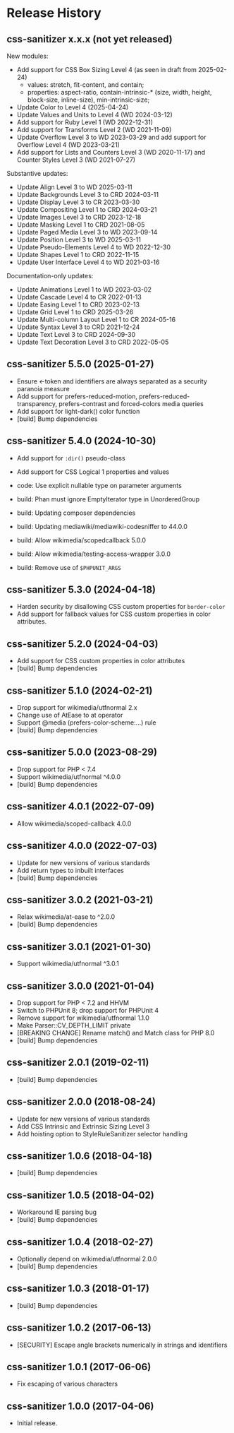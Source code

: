 # Release History

## css-sanitizer x.x.x (not yet released)

New modules:
* Add support for CSS Box Sizing Level 4 (as seen in draft from 2025-02-24)
  - values: stretch, fit-content, and contain;
  - properties: aspect-ratio, contain-intrinsic-* (size, width, height,
    block-size, inline-size), min-intrinsic-size;
* Update Color to Level 4 (2025-04-24)
* Update Values and Units to Level 4 (WD 2024-03-12)
* Add support for Ruby Level 1 (WD 2022-12-31)
* Add support for Transforms Level 2 (WD 2021-11-09)
* Update Overflow Level 3 to WD 2023-03-29 and add support for Overflow Level 4
  (WD 2023-03-21)
* Add support for Lists and Counters Level 3 (WD 2020-11-17) and Counter Styles
  Level 3 (WD 2021-07-27)

Substantive updates:
* Update Align Level 3 to WD 2025-03-11
* Update Backgrounds Level 3 to CRD 2024-03-11
* Update Display Level 3 to CR 2023-03-30
* Update Compositing Level 1 to CRD 2024-03-21
* Update Images Level 3 to CRD 2023-12-18
* Update Masking Level 1 to CRD 2021-08-05
* Update Paged Media Level 3 to WD 2023-09-14
* Update Position Level 3 to WD 2025-03-11
* Update Pseudo-Elements Level 4 to WD 2022-12-30
* Update Shapes Level 1 to CRD 2022-11-15
* Update User Interface Level 4 to WD 2021-03-16

Documentation-only updates:
* Update Animations Level 1 to WD 2023-03-02
* Update Cascade Level 4 to CR 2022-01-13
* Update Easing Level 1 to CRD 2023-02-13
* Update Grid Level 1 to CRD 2025-03-26
* Update Multi-column Layout Level 1 to CR 2024-05-16
* Update Syntax Level 3 to CRD 2021-12-24
* Update Text Level 3 to CRD 2024-09-30
* Update Text Decoration Level 3 to CRD 2022-05-05

## css-sanitizer 5.5.0 (2025-01-27)
* Ensure <-token and identifiers are always separated as a security
  paranoia measure
* Add support for prefers-reduced-motion, prefers-reduced-transparency,
  prefers-contrast and forced-colors media queries
* Add support for light-dark() color function
* [build] Bump dependencies

## css-sanitizer 5.4.0 (2024-10-30)
* Add support for `:dir()` pseudo-class
* Add support for CSS Logical 1 properties and values

* code: Use explicit nullable type on parameter arguments
* build: Phan must ignore EmptyIterator type in UnorderedGroup
* build: Updating composer dependencies
* build: Updating mediawiki/mediawiki-codesniffer to 44.0.0
* build: Allow wikimedia/scopedcallback 5.0.0
* build: Allow wikimedia/testing-access-wrapper 3.0.0
* build: Remove use of `$PHPUNIT_ARGS`

## css-sanitizer 5.3.0 (2024-04-18)
* Harden security by disallowing CSS custom properties for `border-color`
* Add support for fallback values for CSS custom properties in color attributes.

## css-sanitizer 5.2.0 (2024-04-03)
* Add support for CSS custom properties in color attributes
* [build] Bump dependencies

## css-sanitizer 5.1.0 (2024-02-21)
* Drop support for wikimedia/utfnormal 2.x
* Change use of AtEase to at operator
* Support @media (prefers-color-scheme:...) rule
* [build] Bump dependencies

## css-sanitizer 5.0.0 (2023-08-29)
* Drop support for PHP < 7.4
* Support wikimedia/utfnormal ^4.0.0
* [build] Bump dependencies

## css-sanitizer 4.0.1 (2022-07-09)
* Allow wikimedia/scoped-callback 4.0.0

## css-sanitizer 4.0.0 (2022-07-03)
* Update for new versions of various standards
* Add return types to inbuilt interfaces
* [build] Bump dependencies

## css-sanitizer 3.0.2 (2021-03-21)
* Relax wikimedia/at-ease to ^2.0.0
* [build] Bump dependencies

## css-sanitizer 3.0.1 (2021-01-30)
* Support wikimedia/utfnormal ^3.0.1

## css-sanitizer 3.0.0 (2021-01-04)
* Drop support for PHP < 7.2 and HHVM
* Switch to PHPUnit 8; drop support for PHPUnit 4
* Remove support for wikimedia/utfnormal 1.1.0
* Make Parser::CV_DEPTH_LIMIT private
* [BREAKING CHANGE] Rename match() and Match class for PHP 8.0
* [build] Bump dependencies

## css-sanitizer 2.0.1 (2019-02-11)
* [build] Bump dependencies

## css-sanitizer 2.0.0 (2018-08-24)
* Update for new versions of various standards
* Add CSS Intrinsic and Extrinsic Sizing Level 3
* Add hoisting option to StyleRuleSanitizer selector handling

## css-sanitizer 1.0.6 (2018-04-18)
* [build] Bump dependencies

## css-sanitizer 1.0.5 (2018-04-02)
* Workaround IE parsing bug
* [build] Bump dependencies

## css-sanitizer 1.0.4 (2018-02-27)
* Optionally depend on wikimedia/utfnormal 2.0.0
* [build] Bump dependencies

## css-sanitizer 1.0.3 (2018-01-17)
* [build] Bump dependencies

## css-sanitizer 1.0.2 (2017-06-13)
* [SECURITY] Escape angle brackets numerically in strings and identifiers

## css-sanitizer 1.0.1 (2017-06-06)
* Fix escaping of various characters

## css-sanitizer 1.0.0 (2017-04-06)
* Initial release.
